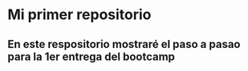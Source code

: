 # Mi primer repositorio

## En este respositorio mostraré el paso a pasao para la 1er entrega del bootcamp

